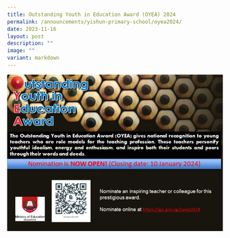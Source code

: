 ```yaml
---
title: Outstanding Youth in Education Award (OYEA) 2024
permalink: /announcements/yishun-primary-school/oyea2024/
date: 2023-11-16
layout: post
description: ""
image: ""
variant: markdown
---
```

<center>
<a target="_blank" href="https://go.gov.sg/oyea2024">
<img src="/images/Announcements/Yps/OYEA2024.jpg">
</a>
</center>
